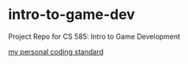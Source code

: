 # intro-to-game-dev
Project Repo for CS 585: Intro to Game Development

[my personal coding standard](http://github.com/destessm/intro-to-game-dev/coding_standard.md "coding standard")
